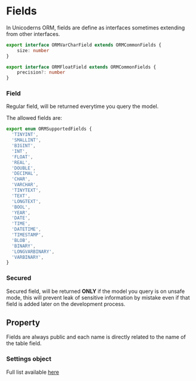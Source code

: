 # Fields

In Unicoderns ORM, fields are define as interfaces sometimes extending from other interfaces.

```typescript
export interface ORMVarCharField extends ORMCommonFields {
    size: number
}

export interface ORMFloatField extends ORMCommonFields {
    precision?: number
}
```

### Field

Regular field, will be returned everytime you query the model.

The allowed fields are:

```typescript
export enum ORMSupportedFields {
  'TINYINT',
  'SMALLINT',
  'BIGINT',
  'INT',
  'FLOAT',
  'REAL',
  'DOUBLE',
  'DECIMAL',
  'CHAR',
  'VARCHAR',
  'TINYTEXT',
  'TEXT',
  'LONGTEXT',
  'BOOL',
  'YEAR',
  'DATE',
  'TIME',
  'DATETIME',
  'TIMESTAMP',
  'BLOB',
  'BINARY',
  'LONGVARBINARY',
  'VARBINARY',
}
```

### Secured

Secured field, will be returned **ONLY** if the model you query is on unsafe mode, this will prevent leak of sensitive information by mistake even if that field is added later on the development process.

## Property

Fields are always public and each name is directly related to the name of the table field.

### Settings object

Full list available [here](https://github.com/unicoderns/orm/blob/master/docs/fields/settings.md)
